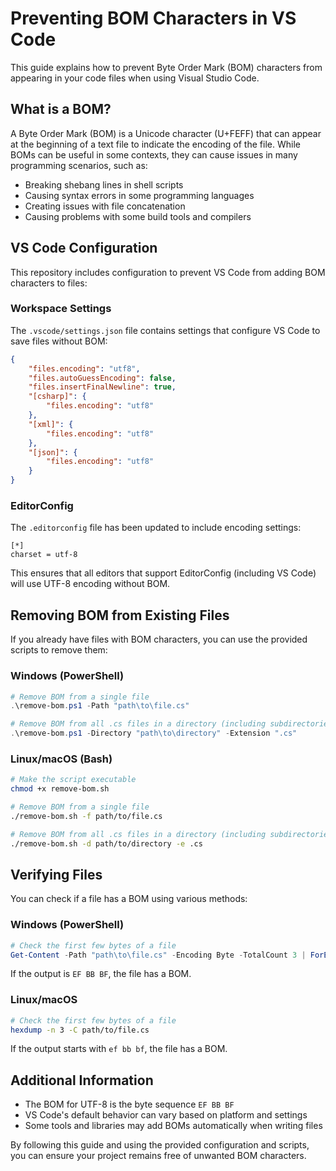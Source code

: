 # Preventing BOM Characters in VS Code

This guide explains how to prevent Byte Order Mark (BOM) characters from appearing in your code files when using Visual Studio Code.

## What is a BOM?

A Byte Order Mark (BOM) is a Unicode character (U+FEFF) that can appear at the beginning of a text file to indicate the encoding of the file. While BOMs can be useful in some contexts, they can cause issues in many programming scenarios, such as:

- Breaking shebang lines in shell scripts
- Causing syntax errors in some programming languages
- Creating issues with file concatenation
- Causing problems with some build tools and compilers

## VS Code Configuration

This repository includes configuration to prevent VS Code from adding BOM characters to files:

### Workspace Settings

The `.vscode/settings.json` file contains settings that configure VS Code to save files without BOM:

```json
{
    "files.encoding": "utf8",
    "files.autoGuessEncoding": false,
    "files.insertFinalNewline": true,
    "[csharp]": {
        "files.encoding": "utf8"
    },
    "[xml]": {
        "files.encoding": "utf8"
    },
    "[json]": {
        "files.encoding": "utf8"
    }
}
```

### EditorConfig

The `.editorconfig` file has been updated to include encoding settings:

```
[*]
charset = utf-8
```

This ensures that all editors that support EditorConfig (including VS Code) will use UTF-8 encoding without BOM.

## Removing BOM from Existing Files

If you already have files with BOM characters, you can use the provided scripts to remove them:

### Windows (PowerShell)

```powershell
# Remove BOM from a single file
.\remove-bom.ps1 -Path "path\to\file.cs"

# Remove BOM from all .cs files in a directory (including subdirectories)
.\remove-bom.ps1 -Directory "path\to\directory" -Extension ".cs"
```

### Linux/macOS (Bash)

```bash
# Make the script executable
chmod +x remove-bom.sh

# Remove BOM from a single file
./remove-bom.sh -f path/to/file.cs

# Remove BOM from all .cs files in a directory (including subdirectories)
./remove-bom.sh -d path/to/directory -e .cs
```

## Verifying Files

You can check if a file has a BOM using various methods:

### Windows (PowerShell)

```powershell
# Check the first few bytes of a file
Get-Content -Path "path\to\file.cs" -Encoding Byte -TotalCount 3 | ForEach-Object { "{0:X2}" -f $_ }
```

If the output is `EF BB BF`, the file has a BOM.

### Linux/macOS

```bash
# Check the first few bytes of a file
hexdump -n 3 -C path/to/file.cs
```

If the output starts with `ef bb bf`, the file has a BOM.

## Additional Information

- The BOM for UTF-8 is the byte sequence `EF BB BF`
- VS Code's default behavior can vary based on platform and settings
- Some tools and libraries may add BOMs automatically when writing files

By following this guide and using the provided configuration and scripts, you can ensure your project remains free of unwanted BOM characters.
